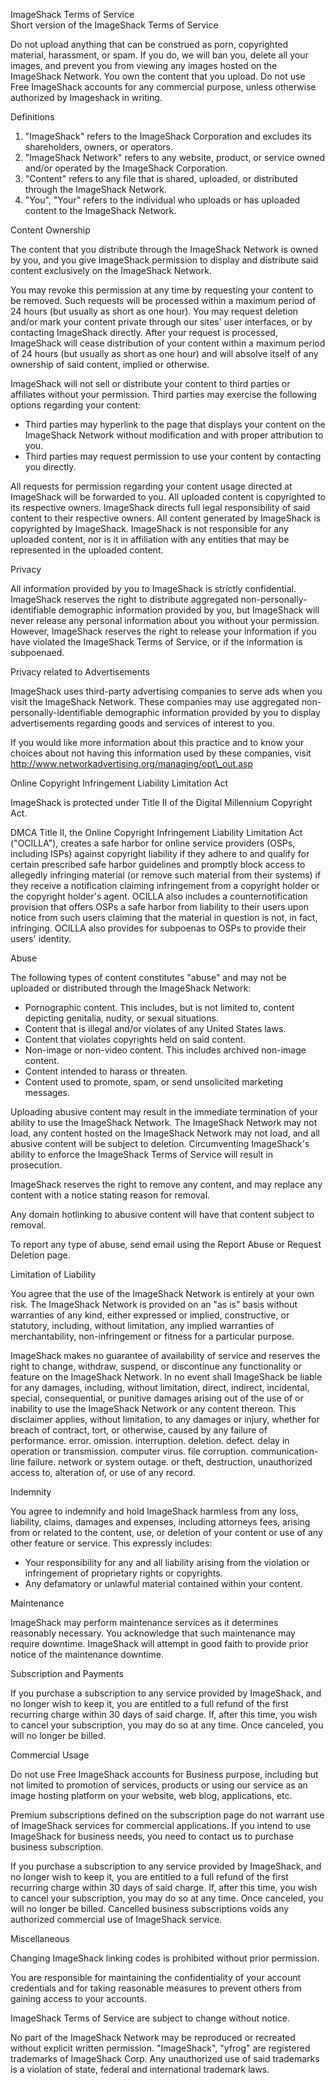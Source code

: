 ImageShack Terms of Service  
Short version of the ImageShack Terms of Service

Do not upload anything that can be construed as porn, copyrighted material, harassment, or spam. If you do, we will ban you, delete all your images, and prevent you from viewing any images hosted on the ImageShack Network. You own the content that you upload. Do not use Free ImageShack accounts for any commercial purpose, unless otherwise authorized by Imageshack in writing.

Definitions

1.  "ImageShack" refers to the ImageShack Corporation and excludes its shareholders, owners, or operators.
2.  "ImageShack Network" refers to any website, product, or service owned and/or operated by the ImageShack Corporation.
3.  "Content" refers to any file that is shared, uploaded, or distributed through the ImageShack Network.
4.  "You", "Your" refers to the individual who uploads or has uploaded content to the ImageShack Network.

Content Ownership

The content that you distribute through the ImageShack Network is owned by you, and you give ImageShack permission to display and distribute said content exclusively on the ImageShack Network.

You may revoke this permission at any time by requesting your content to be removed. Such requests will be processed within a maximum period of 24 hours (but usually as short as one hour). You may request deletion and/or mark your content private through our sites' user interfaces, or by contacting ImageShack directly. After your request is processed, ImageShack will cease distribution of your content within a maximum period of 24 hours (but usually as short as one hour) and will absolve itself of any ownership of said content, implied or otherwise.

ImageShack will not sell or distribute your content to third parties or affiliates without your permission. Third parties may exercise the following options regarding your content:

*   Third parties may hyperlink to the page that displays your content on the ImageShack Network without modification and with proper attribution to you.
*   Third parties may request permission to use your content by contacting you directly.

All requests for permission regarding your content usage directed at ImageShack will be forwarded to you. All uploaded content is copyrighted to its respective owners. ImageShack directs full legal responsibility of said content to their respective owners. All content generated by ImageShack is copyrighted by ImageShack. ImageShack is not responsible for any uploaded content, nor is it in affiliation with any entities that may be represented in the uploaded content.

Privacy

All information provided by you to ImageShack is strictly confidential. ImageShack reserves the right to distribute aggregated non-personally-identifiable demographic information provided by you, but ImageShack will never release any personal information about you without your permission. However, ImageShack reserves the right to release your information if you have violated the ImageShack Terms of Service, or if the information is subpoenaed.

Privacy related to Advertisements

ImageShack uses third-party advertising companies to serve ads when you visit the ImageShack Network. These companies may use aggregated non-personally-identifiable demographic information provided by you to display advertisements regarding goods and services of interest to you.

If you would like more information about this practice and to know your choices about not having this information used by these companies, visit http://www.networkadvertising.org/managing/opt\_out.asp

Online Copyright Infringement Liability Limitation Act

ImageShack is protected under Title II of the Digital Millennium Copyright Act.

DMCA Title II, the Online Copyright Infringement Liability Limitation Act ("OCILLA"), creates a safe harbor for online service providers (OSPs, including ISPs) against copyright liability if they adhere to and qualify for certain prescribed safe harbor guidelines and promptly block access to allegedly infringing material (or remove such material from their systems) if they receive a notification claiming infringement from a copyright holder or the copyright holder's agent. OCILLA also includes a counternotification provision that offers OSPs a safe harbor from liability to their users upon notice from such users claiming that the material in question is not, in fact, infringing. OCILLA also provides for subpoenas to OSPs to provide their users' identity.

Abuse

The following types of content constitutes "abuse" and may not be uploaded or distributed through the ImageShack Network:

*   Pornographic content. This includes, but is not limited to, content depicting genitalia, nudity, or sexual situations.
*   Content that is illegal and/or violates of any United States laws.
*   Content that violates copyrights held on said content.
*   Non-image or non-video content. This includes archived non-image content.
*   Content intended to harass or threaten.
*   Content used to promote, spam, or send unsolicited marketing messages.

Uploading abusive content may result in the immediate termination of your ability to use the ImageShack Network. The ImageShack Network may not load, any content hosted on the ImageShack Network may not load, and all abusive content will be subject to deletion. Circumventing ImageShack's ability to enforce the ImageShack Terms of Service will result in prosecution.

ImageShack reserves the right to remove any content, and may replace any content with a notice stating reason for removal.

Any domain hotlinking to abusive content will have that content subject to removal.

To report any type of abuse, send email using the Report Abuse or Request Deletion page.

Limitation of Liability

You agree that the use of the ImageShack Network is entirely at your own risk. The ImageShack Network is provided on an "as is" basis without warranties of any kind, either expressed or implied, constructive, or statutory, including, without limitation, any implied warranties of merchantability, non-infringement or fitness for a particular purpose.

ImageShack makes no guarantee of availability of service and reserves the right to change, withdraw, suspend, or discontinue any functionality or feature on the ImageShack Network. In no event shall ImageShack be liable for any damages, including, without limitation, direct, indirect, incidental, special, consequential, or punitive damages arising out of the use of or inability to use the ImageShack Network or any content thereon. This disclaimer applies, without limitation, to any damages or injury, whether for breach of contract, tort, or otherwise, caused by any failure of performance. error. omission. interruption. deletion. defect. delay in operation or transmission. computer virus. file corruption. communication-line failure. network or system outage. or theft, destruction, unauthorized access to, alteration of, or use of any record.

Indemnity

You agree to indemnify and hold ImageShack harmless from any loss, liability, claims, damages and expenses, including attorneys fees, arising from or related to the content, use, or deletion of your content or use of any other feature or service. This expressly includes:

*   Your responsibility for any and all liability arising from the violation or infringement of proprietary rights or copyrights.
*   Any defamatory or unlawful material contained within your content.

Maintenance

ImageShack may perform maintenance services as it determines reasonably necessary. You acknowledge that such maintenance may require downtime. ImageShack will attempt in good faith to provide prior notice of the maintenance downtime.

Subscription and Payments

If you purchase a subscription to any service provided by ImageShack, and no longer wish to keep it, you are entitled to a full refund of the first recurring charge within 30 days of said charge. If, after this time, you wish to cancel your subscription, you may do so at any time. Once canceled, you will no longer be billed.

Commercial Usage

Do not use Free ImageShack accounts for Business purpose, including but not limited to promotion of services, products or using our service as an image hosting platform on your website, web blog, applications, etc.

Premium subscriptions defined on the subscription page do not warrant use of ImageShack services for commercial applications. If you intend to use ImageShack for business needs, you need to contact us to purchase business subscription.

If you purchase a subscription to any service provided by ImageShack, and no longer wish to keep it, you are entitled to a full refund of the first recurring charge within 30 days of said charge. If, after this time, you wish to cancel your subscription, you may do so at any time. Once canceled, you will no longer be billed. Cancelled business subscriptions voids any authorized commercial use of ImageShack service.

Miscellaneous

Changing ImageShack linking codes is prohibited without prior permission.

You are responsible for maintaining the confidentiality of your account credentials and for taking reasonable measures to prevent others from gaining access to your accounts.

ImageShack Terms of Service are subject to change without notice.

No part of the ImageShack Network may be reproduced or recreated without explicit written permission. "ImageShack", "yfrog" are registered trademarks of ImageShack Corp. Any unauthorized use of said trademarks is a violation of state, federal and international trademark laws.